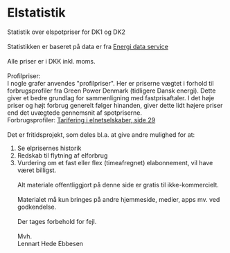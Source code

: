 # Elstatistik
Statistik over elspotpriser for DK1 og DK2<br><br>
Statistikken er baseret på data er fra <a href="https://www.energidataservice.dk/">Energi data service</a><br><br>
Alle priser er i DKK inkl. moms.<br><br>
Profilpriser:<br>
I nogle grafer anvendes  "profilpriser". Her er priserne vægtet i forhold til forbrugsprofiler fra Green Power Denmark (tidligere Dansk energi). Dette giver et bedre grundlag for sammenligning med fastprisaftaler. I det høje priser og højt forbrug generelt følger hinanden, giver dette lidt højere priser end det uvægtede gennemsnit af spotpriserne.<br>
Forbrugsprofiler: <a href="https://www.danskenergi.dk/sites/danskenergi.dk/files/media/dokumenter/2017-10/PrincipnotatTarifmodel20.pdf?fbclid=IwAR2FkWNp-kHdvqwH0-DUnlWWUWOLcrEBB6I4wuwkLXGnyFmDR_2Ctdswj2U">Tarifering i elnetselskaber, side 29</a><br><br>
Det er fritidsprojekt, som deles bl.a. at give andre mulighed for at:<br>
1) Se elprisernes historik<br> 
2) Redskab til flytning af elforbrug<br>
3) Vurdering om et fast eller flex (timeafregnet) elabonnement, vil have været billigst.<br><br>
Alt materiale offentliggjort på denne side er gratis til ikke-kommercielt.<br><br>
Materialet må kun bringes på andre hjemmeside, medier, apps mv. ved godkendelse.<br><br>
Der tages forbehold for fejl.<br><br>
Mvh.<br>
Lennart Hede Ebbesen<br>
